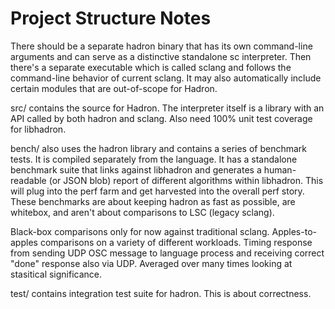 Project Structure Notes
=======================

There should be a separate hadron binary that has its own command-line arguments and can serve as a distinctive
standalone sc interpreter. Then there's a separate executable which is called sclang and follows the command-line
behavior of current sclang. It may also automatically include certain modules that are out-of-scope for Hadron.

src/ contains the source for Hadron. The interpreter itself is a library with an API called by both hadron and sclang.
Also need 100% unit test coverage for libhadron.

bench/ also uses the hadron library and contains a series of benchmark tests. It is compiled separately from the
language. It has a standalone benchmark suite that links against libhadron and generates a human-readable (or JSON blob)
report of different algorithms within libhadron. This will plug into the perf farm and get harvested into the overall
perf story. These benchmarks are about keeping hadron as fast as possible, are whitebox, and aren't about comparisons to
LSC (legacy sclang).

Black-box comparisons only for now against traditional sclang. Apples-to-apples comparisons on a variety of different
workloads. Timing response from sending UDP OSC message to language process and receiving correct "done" response also
via UDP. Averaged over many times looking at stasitical significance.

test/ contains integration test suite for hadron. This is about correctness.